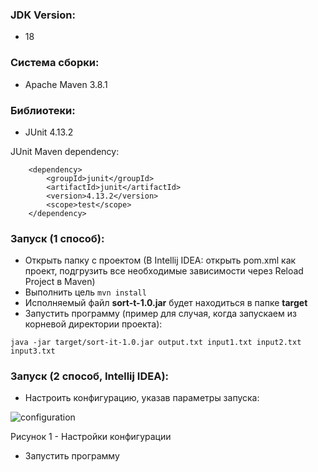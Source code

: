 ### JDK Version:

* 18

### Система сборки:

* Apache Maven 3.8.1

### Библиотеки:

* JUnit 4.13.2

JUnit Maven dependency:

        <dependency>
            <groupId>junit</groupId>
            <artifactId>junit</artifactId>
            <version>4.13.2</version>
            <scope>test</scope>
        </dependency>

### Запуск (1 способ):
* Открыть папку с проектом (В Intellij IDEA: открыть pom.xml как проект, подгрузить все необходимые зависимости через Reload Project в Maven)
* Выполнить цель ```mvn install```
* Исполняемый файл **sort-t-1.0.jar** будет находиться в папке **target**
* Запустить программу (пример для случая, когда запускаем из корневой директории проекта):

```java -jar target/sort-it-1.0.jar output.txt input1.txt input2.txt input3.txt```

### Запуск (2 способ, Intellij IDEA):
* Настроить конфигурацию, указав параметры запуска:

![configuration](materials/configuration.PNG)

Рисунок 1 - Настройки конфигурации

* Запустить программу
